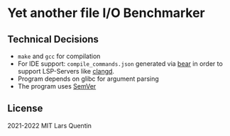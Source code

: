 # Yet another file I/O Benchmarker

## Technical Decisions
- `make` and `gcc` for compilation
- For IDE support: `compile_commands.json` generated via [bear](https://github.com/rizsotto/Bear) in order to support LSP-Servers like [clangd](https://clangd.llvm.org/).
- Program depends on glibc for argument parsing
- The program uses [SemVer](https://semver.org/)

## License
2021-2022 MIT Lars Quentin
